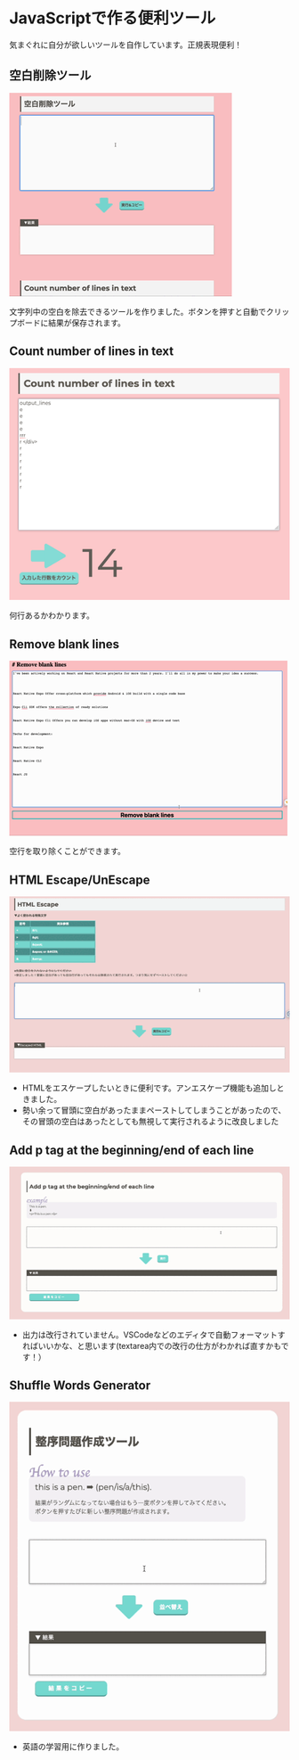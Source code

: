# JavaScriptで作る便利ツール

気まぐれに自分が欲しいツールを自作しています。正規表現便利！

## 空白削除ツール

![空白削除ツール](./assets/remove_spaces.gif)

文字列中の空白を除去できるツールを作りました。ボタンを押すと自動でクリップボードに結果が保存されます。

## Count number of lines in text
![行計算ツール](./assets/count_lines.png)

何行あるかわかります。

## Remove blank lines
![Remove blank lines](./assets/remove_blank_lines.gif)

空行を取り除くことができます。

## HTML Escape/UnEscape
![HTML Escape](./assets/html_escape.gif)

- HTMLをエスケープしたいときに便利です。アンエスケープ機能も追加しときました。
- 勢い余って冒頭に空白があったままペーストしてしまうことがあったので、その冒頭の空白はあったとしても無視して実行されるように改良しました

## Add p tag at the beginning/end of each line

![Add p tag](./assets/pTag.gif)

- 出力は改行されていません。VSCodeなどのエディタで自動フォーマットすればいいかな、と思います(textarea内での改行の仕方がわかれば直すかもです！）

## Shuffle Words Generator

![Shuffler](./assets/shuffler.gif)

- 英語の学習用に作りました。